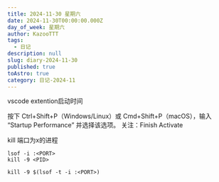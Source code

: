 ```yaml
---
title: 2024-11-30 星期六
date: 2024-11-30T00:00:00.000Z
day_of_week: 星期六
author: KazooTTT
tags:
  - 日记
description: null
slug: diary-2024-11-30
published: true
toAstro: true
category: 日记-2024-11
---
```

vscode extention启动时间

按下 Ctrl+Shift+P（Windows/Linux）或 Cmd+Shift+P（macOS），输入 “Startup Performance” 并选择该选项。 关注：Finish Activate


kill 端口为x的进程

```
lsof -i :<PORT>
kill -9 <PID>
```

```
kill -9 $(lsof -t -i :<PORT>)
```
